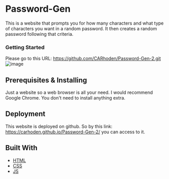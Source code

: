# Password-Gen

This is a website that prompts you for how many characters and what type of characters you want in a random password. It then creates a random password following that criteria.

### Getting Started 

Please go to this URL: https://github.com/CARhoden/Password-Gen-2.git
![image](https://github.com/CARhoden/Portfolio/assets/101947931/37165f35-dc9e-4bc9-8fe4-5d939eac47b2)

## Prerequisites & Installing

Just a website so a web browser is all your need. I would recommend Google Chrome. You don't need to install anything extra.
 
## Deployment

This website is deployed on github. So by this link: https://carhoden.github.io/Password-Gen-2/
you can access to it.

## Built With

* [HTML](https://en.wikipedia.org/wiki/HTML)
* [CSS](https://en.wikipedia.org/wiki/Cascading_Style_Sheets)
* [JS](https://en.wikipedia.org/wiki/JavaScript)